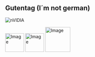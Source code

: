 ## Gutentag (I´m not german)

![nVIDIA](https://img.shields.io/badge/cuda-000000.svg?style=for-the-badge&logo=nVIDIA&logoColor=green)

<img width="60" height="auto" alt="Image" src="https://github.com/user-attachments/assets/0bce4a4e-0e30-4bed-bb49-46f4000e6549" />

<img width="60" height="auto" alt="Image" src="https://github.com/user-attachments/assets/8e7df62a-b5ad-4566-8d24-f3cdedbacf6a" />

<img width="80" height="auto" alt="Image" src="https://github.com/user-attachments/assets/2473f8b7-d4c1-4cbd-87fb-2a57ae3768ec" />

<!--
**MiguelC-39/MiguelC-39** is a ✨ _special_ ✨ repository because its `README.md` (this file) appears on your GitHub profile.

Here are some ideas to get you started:

- 🔭 I’m currently working on ...
- 🌱 I’m currently learning ...
- 👯 I’m looking to collaborate on ...
- 🤔 I’m looking for help with ...
- 💬 Ask me about ...
- 📫 How to reach me: ...
- 😄 Pronouns: ...
- ⚡ Fun fact: ...
-->
